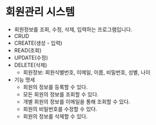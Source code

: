 # 회원관리 시스템

- 회원정보를 조회, 수정, 삭제, 입력하는 프로그램입니다. 
- CRUD 
- CREATE(생성 - 입력)
- READ(조회)
- UPDATE(수정)
- DELETE(삭제)
    - 회원정보: 회원식별번호, 이메일, 이름, 비밀번호, 성별, 나이
- 기능 명세
  - 회원의 정보를 등록할 수 있다.
  - 모든 회원의 정보를 조회할 수 있다.
  - 개별 회원의 정보를 이메일을 통해 조회할 수 있다.
  - 회원의 비밀번호를 수정할 수 있다.
  - 회원의 정보를 삭제할 수 있다.